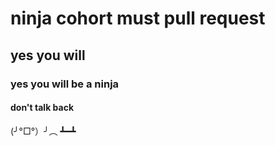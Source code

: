 # ninja cohort must pull request
## yes you will
### yes you will be a ninja
#### don't talk back


(╯°□°）╯︵ ┻━┻
